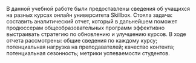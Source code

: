 В данной учебной работе были предоставлены сведения об учащихся на разных курсах онлайн университета Skillbox.
Стояла задача: составить аналитический отчет, который в дальнейшем поможет продюссерам общеобразовательных программ эффективно выстраивать стратегию по обновлению и улучшению курсов.
В ходе отчета рассмотрены: общие сведения по каждому курсу; потенциальная нагрузка на преподавателей; качество контента; потенциальная сезонность; метрики успеваемости студентов.
